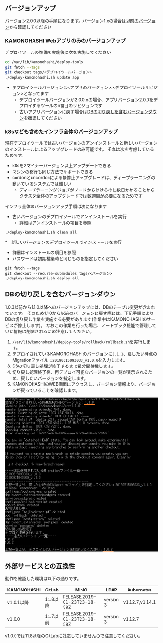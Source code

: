 ## バージョンアップ
バージョン2.0.0以降の手順になります。バージョン1.xの場合は[以前のバージョン](https://kamonohashi.ai/docs/supported-doc-versions)から確認してください

### KAMONOHASHI Webアプリのみのバージョンアップ

デプロイツールの準備を実施後に次を実施してください

```bash
cd /var/lib/kamonohashi/deploy-tools
git fetch --tags
git checkout tags/<デプロイツールバージョン>
./deploy-kamonohashi.sh update app
```

* デプロイツールバージョンは<アプリのバージョン>.<デプロイツールリビジョン>となってます
  * デプロイツールバージョンが2.0.0.nの場合、アプリバージョン2.0.0をデプロイするツールのn番目のリビジョンです
  * 古いアプリバージョンに戻す場合は[DBの切り戻しを含むバージョンダウン](#DBの切り戻しを含むバージョンダウン)を確認してください

### k8sなども含めたインフラ全体のバージョンアップ
現在デプロイツールでは古いバージョンのアンインストールと新しいバージョンのインストールによるアップグレードのみ可能です。
それは次を考慮しているためです。
* k8sを2マイナーバージョン以上アップデートできる
* マシンの移行も同じ方法でサポートできる
* cordonとuncordonによる無停止アップグレードは、ディープラーニングの動いているシステムでは難しい
  * ディープラーニングジョブがノードからはけるのに数日かかることからクラスタ全体のアップグレードでは数週間が必要になるためです

インフラ全体のバージョンアップ手順は次になります
* 古いバージョンのデプロイツールでアンインストールを実行
  * 詳細はアンインストールの項目を参照

```
./deploy-kamonohashi.sh clean all
```

*　新しいバージョンのデプロイツールでインストールを実行
  * 詳細はインストールの項目を参照
  * パスワードは初期構築時と同じものを指定してください
  
```
git fetch --tags
git checkout --recurse-submodules tags/<バージョン>
./deploy-kamonohashi.sh deploy all
```

## DBの切り戻しを含むバージョンダウン
1.0.3以前から1.1.0以降へのバージョンアップには、DBのテーブル変更が含まれています。
そのため1.1.0から以前のバージョンに戻す際には、下記手順によりDBの切り戻し作業を実施する必要があります(作業中はKAMONOHASHIのサービスが停止します)。
なおこの作業を行った場合、ノートブック機能で管理していた情報は削除されるため注意してください。

1. `/var/lib/kamonohashi/deploy-tools/rollback/rollback.sh`を実行します。
2. デプロイされているKAMONOHASHIのバージョンに`1.1.1`、戻したい時点のMigrationファイルに`20190515093033_v1.0.0`を入力します。
3. DBの切り戻し処理が終了するまで数分間待機します。
4. 切り戻し処理終了後、再デプロイ可能なバージョンの一覧が表示されるため、戻したいバージョンを指定します。
5. KAMONOHASHIのWEB画面にアクセスし、バージョン情報より、バージョンが戻っていることを確認します。

![DB切り戻し操作の様子](/assets/images/kqi-rollback.png)

## 外部サービスとの互換性

動作を確認した環境は以下の通りです。

|KAMONOHASHI|GitLab|MinIO| LDAP|Kubernetes |
|---|---|---|---|---|
|v1.0.1以降|11.8以降|RELEASE.2019-01-23T23-18-58Z|version 3| v1.12.7,v1.14.1|
|v1.0.0|11.7以前|RELEASE.2019-01-23T23-18-58Z|version 3| v1.12.7|

v1.0.0では11.8以降のGitLabに対応していませんので注意してください。